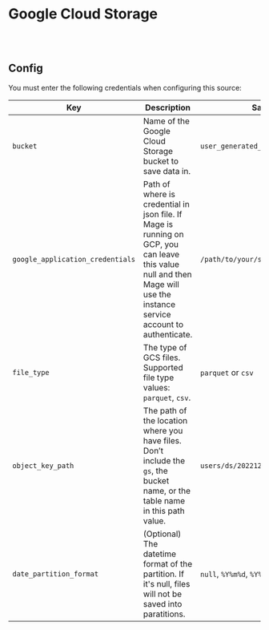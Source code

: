 # Google Cloud Storage

![]()

<br />

## Config

You must enter the following credentials when configuring this source:

| Key | Description | Sample value
| --- | --- | --- |
| `bucket` | Name of the Google Cloud Storage bucket to save data in. | `user_generated_content` |
| `google_application_credentials` | Path of where is credential in json file. If Mage is running on GCP, you can leave this value null and then Mage will use the instance service account to authenticate. | `/path/to/your/service/account/key.json`
| `file_type` | The type of GCS files. Supported file type values: `parquet`, `csv`. | `parquet` or `csv` |
| `object_key_path` | The path of the location where you have files. Don’t include the `gs`, the bucket name, or the table name in this path value.  | `users/ds/20221225` |
| `date_partition_format` | (Optional) The datetime format of the partition. If it's null, files will not be saved into paratitions. | `null`, `%Y%m%d`, `%Y%m%dT%H` |

<br />
